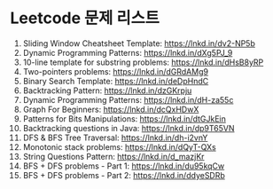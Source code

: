 


# Leetcode 문제 리스트
1. Sliding Window Cheatsheet Template: https://lnkd.in/dv2-NP5b
2. Dynamic Programming Patterns: https://lnkd.in/dXg5PJ_9
3. 10-line template for substring problems: https://lnkd.in/dHsB8yRP
4. Two-pointers problems: https://lnkd.in/dGRdAMg9
5. Binary Search Template: https://lnkd.in/deDpHndC
6. Backtracking Pattern: https://lnkd.in/dzGKrpju
7. Dynamic Programming Patterns: https://lnkd.in/dH-za55c
8. Graph For Beginners: https://lnkd.in/dcQxHDwX
9. Patterns for Bits Manipulations: https://lnkd.in/dtGJkEin
10. Backtracking questions in Java: https://lnkd.in/dp9T65VN
11. DFS & BFS Tree Traversal: https://lnkd.in/dh-i2vnY
12. Monotonic stack problems: https://lnkd.in/dQyT-QXs
13. String Questions Pattern: https://lnkd.in/d_mazjKr
14. BFS + DFS problems - Part 1: https://lnkd.in/du95kqCw
15. BFS + DFS problems - Part 2: https://lnkd.in/ddyeSDRb
